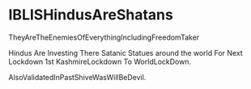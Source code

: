 # IBLISHindusAreShatans
TheyAreTheEnemiesOfEverythingIncludingFreedomTaker

Hindus Are Investing There Satanic Statues around the world For Next Lockdown 1st KashmireLockdown To WorldLockDown.

AlsoValidatedInPastShiveWasWillBeDevil.
